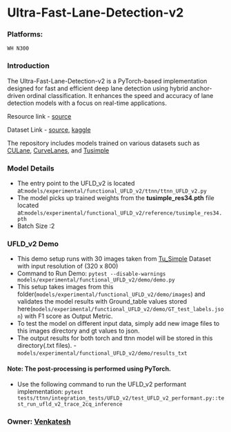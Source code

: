 # Ultra-Fast-Lane-Detection-v2

### Platforms:
    WH N300

### Introduction

The Ultra-Fast-Lane-Detection-v2 is a PyTorch-based implementation designed for fast and efficient deep lane detection using hybrid anchor-driven ordinal classification. It enhances the speed and accuracy of lane detection models with a focus on real-time applications.

Resource link - [source](https://github.com/cfzd/Ultra-Fast-Lane-Detection-v2)

Dataset Link - [source](https://github.com/TuSimple/tusimple-benchmark/issues/3), [kaggle](https://www.kaggle.com/datasets/manideep1108/tusimple?resource=download)


The repository includes models trained on various datasets such as [CULane](https://github.com/cfzd/Ultra-Fast-Lane-Detection-v2/blob/master/model/model_culane.py), [CurveLanes](https://github.com/cfzd/Ultra-Fast-Lane-Detection-v2/blob/master/model/model_curvelanes.py), and [Tusimple](https://github.com/cfzd/Ultra-Fast-Lane-Detection-v2/blob/master/model/model_tusimple.py)



### Model Details

- The entry point to the UFLD_v2 is located at:`models/experimental/functional_UFLD_v2/ttnn/ttnn_UFLD_v2.py`
- The model picks up trained weights from the **tusimple_res34.pth** file located at:`models/experimental/functional_UFLD_v2/reference/tusimple_res34.pth`
- Batch Size :2

### UFLD_v2 Demo

- This demo setup runs with 30 images taken from [Tu_Simple]((https://www.kaggle.com/datasets/manideep1108/tusimple?resource=download)) Dataset with input resolution of (320 x 800)
- Command to Run Demo: `pytest --disable-warnings models/experimental/functional_UFLD_v2/demo/demo.py`
- This setup takes images from this folder(`models/experimental/functional_UFLD_v2/demo/images`) and validates the model results with Ground_table values stored here(`models/experimental/functional_UFLD_v2/demo/GT_test_labels.json`) with F1 score as Output Metric.
- To test the model on different input data, simply add new image files to this images directory and gt values to json.
- The output results for both torch and ttnn model will be stored in this directory(.txt files). - `models/experimental/functional_UFLD_v2/demo/results_txt`

#### Note: The post-processing is performed using PyTorch.


- Use the following command to run the UFLD_v2 performant implementation:
  `pytest tests/ttnn/integration_tests/UFLD_v2/test_UFLD_v2_performant.py::test_run_ufld_v2_trace_2cq_inference`

### Owner: [Venkatesh](https://github.com/vguduruTT)
